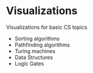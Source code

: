 # Visualizations

Visualizations for basic CS topics

* Sorting algorithms
* Pathfinding algorithms
* Turing machines
* Data Structures
* Logic Gates
